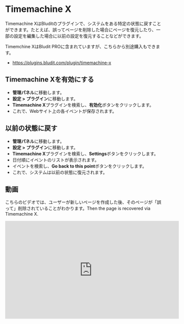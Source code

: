 # Timemachine X
<!-- position: 1 -->

Timemachine XはBluditのプラグインで、システムをある特定の状態に戻すことができます。たとえば、誤ってページを削除した場合にページを復元したり、一部の設定を編集した場合に以前の設定を復元することなどができます。

Timemchine XはBludit PROに含まれていますが、こちらから別途購入もできます。
- https://plugins.bludit.com/plugin/timemachine-x

## Timemachine Xを有効にする

-  **管理パネル**に移動します。
-  **設定 > プラグイン**に移動します。
- **Timemachine X**プラグインを検索し、**有効化**ボタンをクリックします。
- これで、Webサイト上の各イベントが保存されます。

## 以前の状態に戻す

-  **管理パネル**に移動します。
-  **設定 > プラグイン**に移動します。
- **Timemachine X**プラグインを検索し、**Settings**ボタンをクリックします。
- 日付順にイベントのリストが表示されます。
- イベントを検索し、**Go back to this point**ボタンをクリックします。
- これで、システムは以前の状態に復元されます。

## 動画

こちらのビデオでは、ユーザーが新しいページを作成した後、そのページが「誤って」削除されていることがわかります。Then the page is recovered via Timemachine X.

<div class="videoWrapper">
	<iframe width="560" height="315" src="https://www.youtube.com/embed/_kz-qZkOBpM" frameborder="0" allow="accelerometer; autoplay; encrypted-media; gyroscope; picture-in-picture" allowfullscreen></iframe>
</div>
